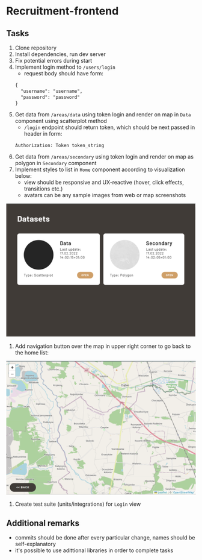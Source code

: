 # Recruitment-frontend

## Tasks
1. Clone repository
1. Install dependencies, run dev server
1. Fix potential errors during start
1. Implement login method to `/users/login`
    - request body should have form:
    ```
    {
      "username": "username",
      "password": "password"
    }
    ```
1. Get data from `/areas/data` using token login and render on map in `Data` component using scatterplot method  
    - `/login` endpoint should return token, which should be next passed in header in form:  
    ```
    Authorization: Token token_string
    ```
1. Get data from `/areas/secondary` using token login and render on map as polygon in `Secondary` component 
1. Implement styles to list in `Home` component according to visualization below:
    - view should be responsive and UX-reactive (hover, click effects, transitions etc.)
    - avatars can be any sample images from web or map screenshots

![home_preview](/src/assets/datasets_list.PNG)

1. Add navigation button over the map in upper right corner to go back to the home list:

![back_button](/src/assets/back_button.PNG)

1. Create test suite (units/integrations) for `Login` view

## Additional remarks
- commits should be done after every particular change, names should be self-explanatory
- it's possible to use adittional libraries in order to complete tasks